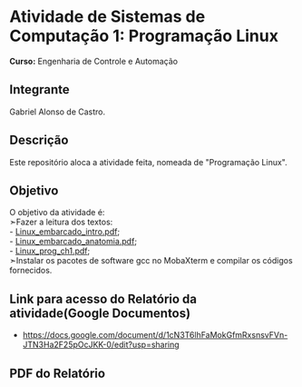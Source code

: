 # Atividade de Sistemas de Computação 1: Programação Linux
**Curso:** Engenharia de Controle e Automação

## Integrante
Gabriel Alonso de Castro.

## Descrição
Este repositório aloca a atividade feita, nomeada de "Programação Linux".

## Objetivo
O objetivo da atividade é:  
➣Fazer a leitura dos textos:  
    - [Linux_embarcado_intro.pdf](https://github.com/user-attachments/files/22670968/Linux_embarcado_intro.pdf);  
    - [Linux_embarcado_anatomia.pdf](https://github.com/user-attachments/files/22670979/Linux_embarcado_anatomia.pdf);  
    - [Linux_prog_ch1.pdf](https://github.com/user-attachments/files/22670980/Linux_prog_ch1.pdf);  
➣Instalar os pacotes de software gcc no MobaXterm e compilar os códigos fornecidos.

## Link para acesso do Relatório da atividade(Google Documentos)
- https://docs.google.com/document/d/1cN3T6lhFaMokGfmRxsnsvFVn-JTN3Ha2F25pOcJKK-0/edit?usp=sharing

## PDF do Relatório
